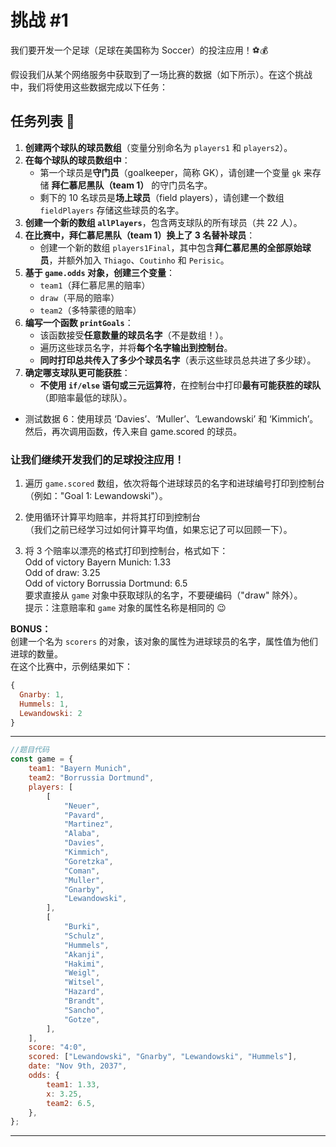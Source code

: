 # 挑战 #1

我们要开发一个足球（足球在美国称为 Soccer）的投注应用！⚽💰

假设我们从某个网络服务中获取到了一场比赛的数据（如下所示）。在这个挑战中，我们将使用这些数据完成以下任务：

## 任务列表 📝

1. **创建两个球队的球员数组**（变量分别命名为 `players1` 和 `players2`）。
2. **在每个球队的球员数组中**：
    - 第一个球员是**守门员**（goalkeeper，简称 GK），请创建一个变量 `gk` 来存储 **拜仁慕尼黑队（team 1）** 的守门员名字。
    - 剩下的 10 名球员是**场上球员**（field players），请创建一个数组 `fieldPlayers` 存储这些球员的名字。
3. **创建一个新的数组 `allPlayers`**，包含两支球队的所有球员（共 22 人）。
4. **在比赛中，拜仁慕尼黑队（team 1）换上了 3 名替补球员**：
    - 创建一个新的数组 `players1Final`，其中包含**拜仁慕尼黑的全部原始球员**，并额外加入 `Thiago`、`Coutinho` 和 `Perisic`。
5. **基于 `game.odds` 对象，创建三个变量**：
    - `team1`（拜仁慕尼黑的赔率）
    - `draw`（平局的赔率）
    - `team2`（多特蒙德的赔率）
6. **编写一个函数 `printGoals`**：
    - 该函数接受**任意数量的球员名字**（不是数组！）。
    - 遍历这些球员名字，并将**每个名字输出到控制台**。
    - **同时打印总共传入了多少个球员名字**（表示这些球员总共进了多少球）。
7. **确定哪支球队更可能获胜**：
    - **不使用 `if/else` 语句或三元运算符**，在控制台中打印**最有可能获胜的球队**（即赔率最低的球队）。

-   测试数据 6：使用球员 ‘Davies’、‘Muller’、‘Lewandowski’ 和 ‘Kimmich’。然后，再次调用函数，传入来自 game.scored 的球员。

### 让我们继续开发我们的足球投注应用！

1. 遍历 `game.scored` 数组，依次将每个进球球员的名字和进球编号打印到控制台  
   （例如："Goal 1: Lewandowski"）。

2. 使用循环计算平均赔率，并将其打印到控制台  
   （我们之前已经学习过如何计算平均值，如果忘记了可以回顾一下）。

3. 将 3 个赔率以漂亮的格式打印到控制台，格式如下：  
    Odd of victory Bayern Munich: 1.33  
    Odd of draw: 3.25  
    Odd of victory Borrussia Dortmund: 6.5  
   要求直接从 `game` 对象中获取球队的名字，不要硬编码（"draw" 除外）。  
   提示：注意赔率和 `game` 对象的属性名称是相同的 😉

**BONUS：**  
创建一个名为 `scorers` 的对象，该对象的属性为进球球员的名字，属性值为他们进球的数量。  
在这个比赛中，示例结果如下：

```javascript
{
  Gnarby: 1,
  Hummels: 1,
  Lewandowski: 2
}
```

---

```javascript
//题目代码
const game = {
    team1: "Bayern Munich",
    team2: "Borrussia Dortmund",
    players: [
        [
            "Neuer",
            "Pavard",
            "Martinez",
            "Alaba",
            "Davies",
            "Kimmich",
            "Goretzka",
            "Coman",
            "Muller",
            "Gnarby",
            "Lewandowski",
        ],
        [
            "Burki",
            "Schulz",
            "Hummels",
            "Akanji",
            "Hakimi",
            "Weigl",
            "Witsel",
            "Hazard",
            "Brandt",
            "Sancho",
            "Gotze",
        ],
    ],
    score: "4:0",
    scored: ["Lewandowski", "Gnarby", "Lewandowski", "Hummels"],
    date: "Nov 9th, 2037",
    odds: {
        team1: 1.33,
        x: 3.25,
        team2: 6.5,
    },
};
```

---
